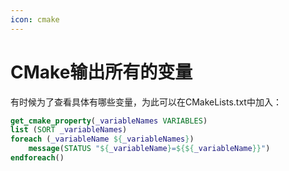 ```yaml
---
icon: cmake
---
```


# CMake输出所有的变量

有时候为了查看具体有哪些变量，为此可以在CMakeLists.txt中加入：

````cmake
get_cmake_property(_variableNames VARIABLES)
list (SORT _variableNames)
foreach (_variableName ${_variableNames})
    message(STATUS "${_variableName}=${${_variableName}}")
endforeach()
````

